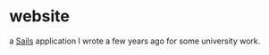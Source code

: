 # website

a [Sails](http://sailsjs.org) application I wrote a few years ago for some university work.
